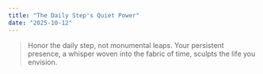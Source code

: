 ```yaml
---
title: "The Daily Step's Quiet Power"
date: "2025-10-12"
---
```


> Honor the daily step, not monumental leaps. Your persistent presence, a whisper woven into the fabric of time, sculpts the life you envision.
